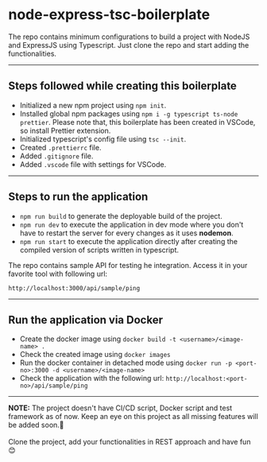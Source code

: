 # node-express-tsc-boilerplate
The repo contains minimum configurations to build a project with NodeJS and ExpressJS using Typescript. Just clone the repo and start adding the functionalities.

---

## Steps followed while creating this boilerplate
- Initialized a new npm project using `npm init`.
- Installed global npm packages using `npm i -g typescript ts-node prettier`. Please note that, this boilerplate has been created in VSCode, so install Prettier extension.
- Initialized typescript's config file using `tsc --init`.
- Created `.prettierrc` file. 
- Added `.gitignore` file.
- Added `.vscode` file with settings for VSCode.

---
## Steps to run the application
- `npm run build` to generate the deployable build of the project.
- `npm run dev` to execute the application in dev mode where you don't have to restart the server for every changes as it uses **nodemon**.
- `npm run start` to execute the application directly after creating the compiled version of scripts written in typescript.


The repo contains sample API for testing he integration. Access it in your favorite tool with following url:

`http://localhost:3000/api/sample/ping`

---
## Run the application via Docker
- Create the docker image using `docker build -t <username>/<image-name> .`
- Check the created image using `docker images`
- Run the docker container in detached mode using `docker run -p <port-no>:3000 -d <username>/<image-name>`
- Check the application with the following url:
`http://localhost:<port-no>/api/sample/ping`<br/>

---

**NOTE:** The project doesn't have CI/CD script, Docker script and test framework as of now. Keep an eye on this project as all missing features will be added soon.🤞<br/><br/>
Clone the project, add your functionalities in REST approach and have fun 😊
